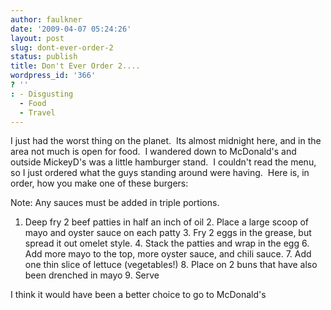 ```yaml
---
author: faulkner
date: '2009-04-07 05:24:26'
layout: post
slug: dont-ever-order-2
status: publish
title: Don't Ever Order 2....
wordpress_id: '366'
? ''
: - Disgusting
  - Food
  - Travel
---
```


I just had the worst thing on the planet.  Its almost midnight here, and in
the area not much is open for food.  I wandered down to McDonald's and outside
MickeyD's was a little hamburger stand.  I couldn't read the menu, so I just
ordered what the guys standing around were having.  Here is, in order, how you
make one of these burgers:

Note: Any sauces must be added in triple portions.

1. Deep fry 2 beef patties in half an inch of oil 2. Place a large scoop of
mayo and oyster sauce on each patty 3. Fry 2 eggs in the grease, but spread it
out omelet style. 4. Stack the patties and wrap in the egg 6. Add more mayo to
the top, more oyster sauce, and chili sauce. 7. Add one thin slice of lettuce
(vegetables!) 8. Place on 2 buns that have also been drenched in mayo 9. Serve

I think it would have been a better choice to go to McDonald's

